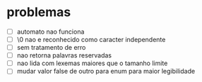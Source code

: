 # problemas

- [ ] automato nao funciona
- [ ] \0 nao e reconhecido como caracter independente
- [ ] sem tratamento de erro
- [ ] nao retorna palavras reservadas
- [ ] nao lida com lexemas maiores que o tamanho limite
- [ ] mudar valor false de outro para enum para maior legibilidade
